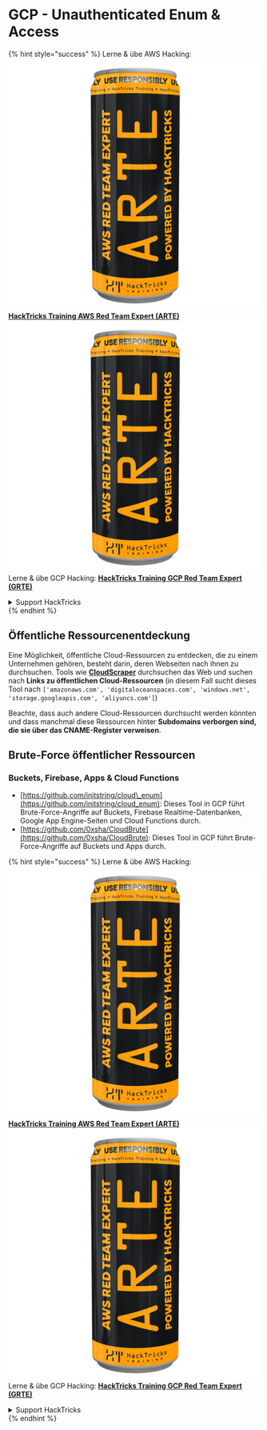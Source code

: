 # GCP - Unauthenticated Enum & Access

{% hint style="success" %}
Lerne & übe AWS Hacking:<img src="../../../.gitbook/assets/image (1) (1) (1).png" alt="" data-size="line">[**HackTricks Training AWS Red Team Expert (ARTE)**](https://training.hacktricks.xyz/courses/arte)<img src="../../../.gitbook/assets/image (1) (1) (1).png" alt="" data-size="line">\
Lerne & übe GCP Hacking: <img src="../../../.gitbook/assets/image (2).png" alt="" data-size="line">[**HackTricks Training GCP Red Team Expert (GRTE)**<img src="../../../.gitbook/assets/image (2).png" alt="" data-size="line">](https://training.hacktricks.xyz/courses/grte)

<details>

<summary>Support HackTricks</summary>

* Überprüfe die [**Abonnementpläne**](https://github.com/sponsors/carlospolop)!
* **Tritt der** 💬 [**Discord-Gruppe**](https://discord.gg/hRep4RUj7f) oder der [**Telegram-Gruppe**](https://t.me/peass) bei oder **folge** uns auf **Twitter** 🐦 [**@hacktricks\_live**](https://twitter.com/hacktricks_live)**.**
* **Teile Hacking-Tricks, indem du PRs an die** [**HackTricks**](https://github.com/carlospolop/hacktricks) und [**HackTricks Cloud**](https://github.com/carlospolop/hacktricks-cloud) GitHub-Repos sendest.

</details>
{% endhint %}

## Öffentliche Ressourcenentdeckung

Eine Möglichkeit, öffentliche Cloud-Ressourcen zu entdecken, die zu einem Unternehmen gehören, besteht darin, deren Webseiten nach ihnen zu durchsuchen. Tools wie [**CloudScraper**](https://github.com/jordanpotti/CloudScraper) durchsuchen das Web und suchen nach **Links zu öffentlichen Cloud-Ressourcen** (in diesem Fall sucht dieses Tool nach `['amazonaws.com', 'digitaloceanspaces.com', 'windows.net', 'storage.googleapis.com', 'aliyuncs.com']`)

Beachte, dass auch andere Cloud-Ressourcen durchsucht werden könnten und dass manchmal diese Ressourcen hinter **Subdomains verborgen sind, die sie über das CNAME-Register verweisen**.

## Brute-Force öffentlicher Ressourcen

### Buckets, Firebase, Apps & Cloud Functions

* [https://github.com/initstring/cloud\_enum](https://github.com/initstring/cloud_enum): Dieses Tool in GCP führt Brute-Force-Angriffe auf Buckets, Firebase Realtime-Datenbanken, Google App Engine-Seiten und Cloud Functions durch.
* [https://github.com/0xsha/CloudBrute](https://github.com/0xsha/CloudBrute): Dieses Tool in GCP führt Brute-Force-Angriffe auf Buckets und Apps durch.

{% hint style="success" %}
Lerne & übe AWS Hacking:<img src="../../../.gitbook/assets/image (1) (1) (1).png" alt="" data-size="line">[**HackTricks Training AWS Red Team Expert (ARTE)**](https://training.hacktricks.xyz/courses/arte)<img src="../../../.gitbook/assets/image (1) (1) (1).png" alt="" data-size="line">\
Lerne & übe GCP Hacking: <img src="../../../.gitbook/assets/image (2).png" alt="" data-size="line">[**HackTricks Training GCP Red Team Expert (GRTE)**<img src="../../../.gitbook/assets/image (2).png" alt="" data-size="line">](https://training.hacktricks.xyz/courses/grte)

<details>

<summary>Support HackTricks</summary>

* Überprüfe die [**Abonnementpläne**](https://github.com/sponsors/carlospolop)!
* **Tritt der** 💬 [**Discord-Gruppe**](https://discord.gg/hRep4RUj7f) oder der [**Telegram-Gruppe**](https://t.me/peass) bei oder **folge** uns auf **Twitter** 🐦 [**@hacktricks\_live**](https://twitter.com/hacktricks_live)**.**
* **Teile Hacking-Tricks, indem du PRs an die** [**HackTricks**](https://github.com/carlospolop/hacktricks) und [**HackTricks Cloud**](https://github.com/carlospolop/hacktricks-cloud) GitHub-Repos sendest.

</details>
{% endhint %}
